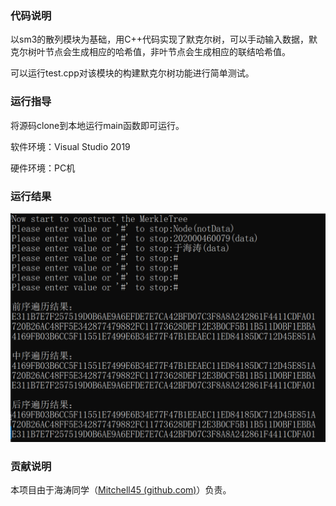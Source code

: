 ### 代码说明

以sm3的散列模块为基础，用C++代码实现了默克尔树，可以手动输入数据，默克尔树叶节点会生成相应的哈希值，非叶节点会生成相应的联结哈希值。

可以运行test.cpp对该模块的构建默克尔树功能进行简单测试。

### 运行指导

将源码clone到本地运行main函数即可运行。

软件环境：Visual Studio 2019

硬件环境：PC机

### 运行结果
![MerkleTree运行结果.png](https://github.com/Mitchell45/repo-course/blob/main/images%20of%20outcome/MerkleTree%E8%BF%90%E8%A1%8C%E7%BB%93%E6%9E%9C.png)

### 贡献说明

本项目由于海涛同学（[Mitchell45 (github.com)](https://github.com/Mitchell45)）负责。

